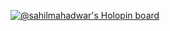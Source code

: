 <!-- ## Hello World!  -->

<!-- <a href="https://twitter.com/mahadwar_sahil">
<img src="https://github.com/SahilMahadwar/SahilMahadwar/blob/main/Hi.gif" width="30px"></h2>
  <img align="left" alt="Sahil's Twitter" width="22px" src="https://cdn.jsdelivr.net/npm/simple-icons@v3/icons/twitter.svg" />
</a>
<a href="https://www.linkedin.com/in/mahadwar/">
  <img align="left" alt="Sahil's Linkdein" width="22px" src="https://cdn.jsdelivr.net/npm/simple-icons@v3/icons/linkedin.svg" />
</a>
 -->
<!-- <br /> -->
<!-- <img align="right" alt="GIF" src="https://github.com/SahilMahadwar/SahilMahadwar/blob/main/rick.gif" /> -->

<!-- ### I am Sahil Mahadwar
👨‍💻 A Full-Stack MERN Developer & Cyber security enthusiast.<br /><br />
👨‍🎓 Computer Engineering Student. <br /><br />
🧰 Currently working on some of my cool side projects based on Web Development.<br /><br />
✉️ I'm currently looking for freelance opportunities. I love to learn and contribute in any and every possible way.<br /><br />
 -->

[![@sahilmahadwar's Holopin board](https://holopin.me/sahilmahadwar)](https://holopin.io/@sahilmahadwar)
